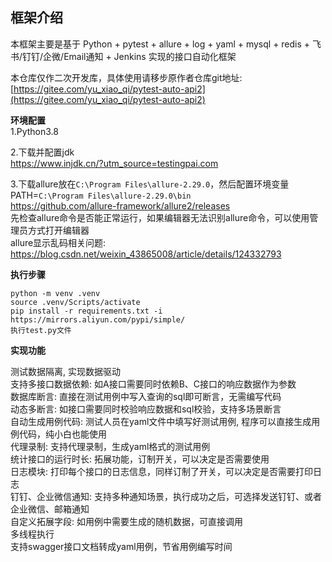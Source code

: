 ## 框架介绍

本框架主要是基于 Python + pytest + allure + log + yaml + mysql + redis + 飞书/钉钉/企微/Email通知 + Jenkins 实现的接口自动化框架

本仓库仅作二次开发库，具体使用请移步原作者仓库git地址: [https://gitee.com/yu_xiao_qi/pytest-auto-api2](https://gitee.com/yu_xiao_qi/pytest-auto-api2)

**环境配置**  
1.Python3.8  

2.下载并配置jdk  
https://www.injdk.cn/?utm_source=testingpai.com  

3.下载allure放在`C:\Program Files\allure-2.29.0`，然后配置环境变量PATH=`C:\Program Files\allure-2.29.0\bin`  
https://github.com/allure-framework/allure2/releases  
先检查allure命令是否能正常运行，如果编辑器无法识别allure命令，可以使用管理员方式打开编辑器  
allure显示乱码相关问题:  
https://blog.csdn.net/weixin_43865008/article/details/124332793  

**执行步骤**
```
python -m venv .venv
source .venv/Scripts/activate
pip install -r requirements.txt -i https://mirrors.aliyun.com/pypi/simple/
执行test.py文件
```

**实现功能**

测试数据隔离, 实现数据驱动  
支持多接口数据依赖: 如A接口需要同时依赖B、C接口的响应数据作为参数  
数据库断言: 直接在测试用例中写入查询的sql即可断言，无需编写代码  
动态多断言: 如接口需要同时校验响应数据和sql校验，支持多场景断言  
自动生成用例代码: 测试人员在yaml文件中填写好测试用例, 程序可以直接生成用例代码，纯小白也能使用  
代理录制: 支持代理录制，生成yaml格式的测试用例  
统计接口的运行时长: 拓展功能，订制开关，可以决定是否需要使用  
日志模块: 打印每个接口的日志信息，同样订制了开关，可以决定是否需要打印日志  
钉钉、企业微信通知: 支持多种通知场景，执行成功之后，可选择发送钉钉、或者企业微信、邮箱通知  
自定义拓展字段: 如用例中需要生成的随机数据，可直接调用  
多线程执行  
支持swagger接口文档转成yaml用例，节省用例编写时间  
